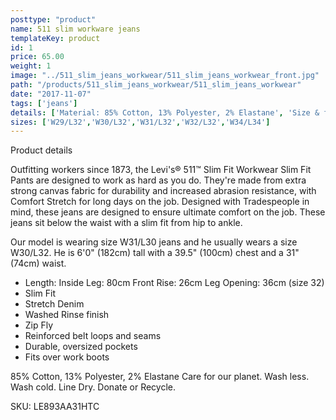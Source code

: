 ```yaml
---
posttype: "product"
name: 511 slim workware jeans
templateKey: product
id: 1
price: 65.00
weight: 1
image: "../511_slim_jeans_workwear/511_slim_jeans_workwear_front.jpg"
path: "/products/511_slim_jeans_workwear/511_slim_jeans_workwear"
date: "2017-11-07"
tags: ['jeans']
details: ['Material: 85% Cotton, 13% Polyester, 2% Elastane', 'Size & fit Length: Inside Leg: 80cm Front Rise: 26cm Leg Opening: 36cm (size 32)','Care for our planet. Wash less. Wash cold. Line Dry. Donate or Recycle.','brand donates 1% or more of all profits to a charitable cause',]
sizes: ['W29/L32','W30/L32','W31/L32','W32/L32','W34/L34']
---
```


<!-- ![alt text](/products/black_100_polo/black_100_polo.jpg) -->



Product details

Outfitting workers since 1873, the Levi's® 511™ Slim Fit Workwear Slim Fit Pants are designed to work as hard as you do. They're made from extra strong canvas fabric for durability and increased abrasion resistance, with Comfort Stretch for long days on the job. Designed with Tradespeople in mind, these jeans are designed to ensure ultimate comfort on the job. These jeans sit below the waist with a slim fit from hip to ankle.

Our model is wearing size W31/L30 jeans and he usually wears a size W30/L32. He is 6'0" (182cm) tall with a 39.5" (100cm) chest and a 31" (74cm) waist.

- Length: Inside Leg: 80cm Front Rise: 26cm Leg Opening: 36cm (size 32)
- Slim Fit
- Stretch Denim
- Washed Rinse finish
- Zip Fly
- Reinforced belt loops and seams
- Durable, oversized pockets
- Fits over work boots

85% Cotton, 13% Polyester, 2% Elastane
Care for our planet. Wash less. Wash cold. Line Dry. Donate or Recycle.

SKU: LE893AA31HTC


